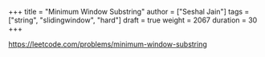 +++
title = "Minimum Window Substring"
author = ["Seshal Jain"]
tags = ["string", "slidingwindow", "hard"]
draft = true
weight = 2067
duration = 30
+++

<https://leetcode.com/problems/minimum-window-substring>
